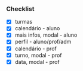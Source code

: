 <h3>Checklist</h3>

- [X] turmas
- [X] calendário - aluno
- [X] mais infos, modal - aluno
- [X] perfil - aluno/prof/adm
- [X] calendário - prof
- [X] turno, modal - prof
- [X] data, modal - prof
